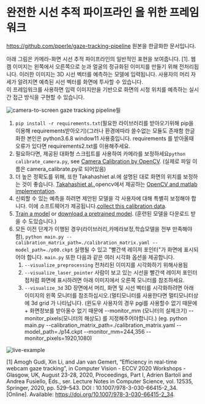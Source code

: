 # 완전한 시선 추적 파이프라인 을 위한 프레임워크
https://github.com/pperle/gaze-tracking-pipeline
원본을 한글화한 문서입니다.


아래 그림은 카메라-화면 시선 추적 파이프라인의 일반적인 표현을 보여줍니다. [1].
웹캠 이미지는 왼쪽에서 오른쪽으로 눈과 얼굴의 정규화된 이미지를 만들기 위해 전처리됩니다. 이러한 이미지는 3D 시선 벡터를 예측하는 모델에 입력됩니다.
사용자의 머리 자세가 알려지면 예측된 시선 벡터를 화면에 투사할 수 있습니다. \
이 프레임워크를 사용하면 입력 이미지만을 기반으로 화면의 시청 위치를 예측하는 실시간 접근 방식을 구현할 수 있습니다.

![camera-to-screen gaze tracking pipeline](./docs/gaze_tracking_pipeline.png)필
1. `pip install -r requirements.txt`(필요한 라이브러리를 받아오기위해 pip을 이용해 requirements받아오기)(그러나 환경에따라 쓸수없는 모듈도 존재함
한글화한 본인은 python3.6.8 window11 사용중입니다. 
requirements 를 받아올때 오류가 있다면 requirements2.txt를 이용해주세요.
2. 필요하다면, 제공된 대화형 스크립트를 사용하여 카메라를 보정하세요`python calibrate_camera.py`, see [Camera Calibration by OpenCV](https://docs.opencv.org/4.5.3/dc/dbb/tutorial_py_calibration.html).
(실제로 파일 이름은 camera_calibrate.py로 되어있음)
3. 더 높은 정확도를 위해, 또한 Takahashiet al.에 설명된 대로 화면의 위치를 보정하는 것이 좋습니다. [Takahashiet al.](https://doi.org/10.2197/ipsjtcva.8.11),opencv에서 제공하는 [OpenCV and matlab implementation](https://github.com/computer-vision/takahashi2012cvpr).
4. 신뢰할 수 있는 예측을 하려면 제안된 모델을 각 사용자에 대해 특별히 보정해야 합니다. 이에 소프트웨어가 제공됩니다.[collect this calibration data](https://github.com/pperle/gaze-data-collection).
5. [Train a model](https://github.com/pperle/gaze-tracking) or [download a pretrained model](https://drive.google.com/drive/folders/1-_bOyMgAQmnwRGfQ4QIQk7hrin0Mexch?usp=sharing). (훈련된 모델을 다운로드 받을 수 도있습니다.)
6. 모든 이전 단계가 이행된 경우(라이브러리,카메라보정,학습모델을 전부 만족해야함), `python main.py --calibration_matrix_path=./calibration_matrix.yaml --model_path=./p00.ckpt` 실행될 수 있고 "빨간색 레이저 포인터"가 화면에 표시되어야 합니다. `main.py` 또한 다음과 같은 여러 시각화 옵션을 제공합니다.
   1. `--visualize_preprocessing` 전처리된 이미지를 시각화하기 위해사용됨
   2. `--visualize_laser_pointer` 사람이 보고 있는 시선을 빨간색 레이저 포인터 점처럼 화면에 표시하려면 아래 이미지에서 오른쪽 모니터를 참조하세요.
   3. `--visualize_3d` 3D 장면에서 머리, 화면 및 시선 벡터를 시각화하려면 아래 이미지의 왼쪽 모니터를 참조하십시오.(멀티모니터를 사용한다면 멀티모니터상에 3d grid 가 나타납니다.
(윈도우 사용자의 경우 pgi를 사용할수 없기 때문에+ 화면정보를 받아올수 없기 때문에 --monitor_mm (모니터의 실제크기) --monitor_pixels(모니터의 해상도) 를 지정해주어야합니다.)
(eg. python main.py --calibration_matrix_path=./calibration_matrix.yaml --model_path=./p14.ckpt --monitor_mm=244,356 --monitor_pixels=1920,1080)

![live-example](./docs/live_example.png)

[1] Amogh Gudi, Xin Li, and Jan van Gemert, “Efficiency in real-time webcam gaze tracking”, in Computer Vision - ECCV 2020 Workshops - Glasgow, UK, August 23-28, 2020, Proceedings, Part I, Adrien Bartoli and Andrea Fusiello, Eds., ser. Lecture Notes in Computer Science, vol. 12535, Springer, 2020, pp. 529–543. DOI : 10.1007/978-3-030-66415-2_34. [Online]. Available: https://doi.org/10.1007/978-3-030-66415-2_34.
